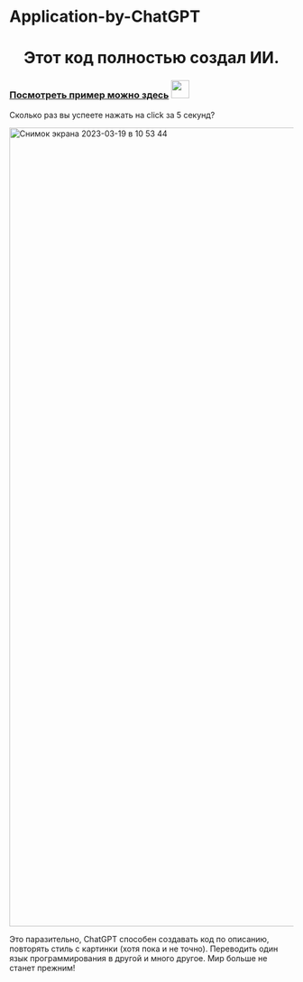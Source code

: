 # Application-by-ChatGPT


<h1 align="center">Этот код полностью создал ИИ.</h1>
  <h3><a href="https://application-by-chatgpt.netlify.app" target="_blank">Посмотреть пример можно здесь</a> 
<img src="https://github.com/blackcater/blackcater/raw/main/images/Hi.gif" height="32"/></h3>

Сколько раз вы успеете нажать на click за 5 секунд?


<img width="1416" alt="Снимок экрана 2023-03-19 в 10 53 44" src="https://user-images.githubusercontent.com/95998454/226161844-fb834bf3-5800-4ffd-a4c4-57500d7e987c.png">

Это паразительно, ChatGPT способен создавать код по описанию, повторять стиль с картинки (хотя пока и не точно). Переводить один язык программирования в другой и много другое. Мир больше не станет прежним!
